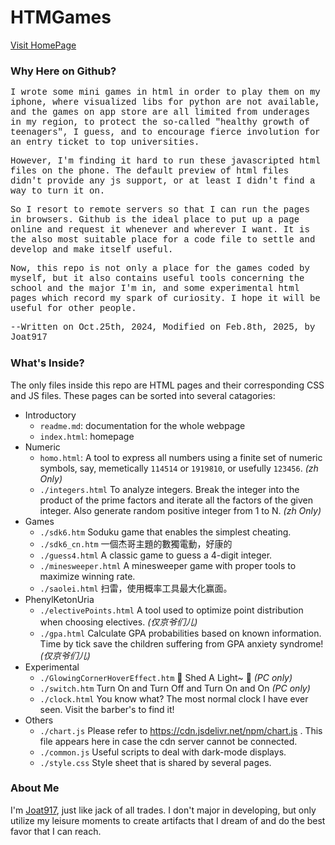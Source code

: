 # HTMGames

[Visit HomePage](https://joat917.github.io/HTMGames/index.html)

### Why Here on Github?

<div style="font-family: 'Courier New', Courier, monospace;">

I wrote some mini games in html in order to play them on my iphone, where visualized libs for python are not available, and the games on app store are all limited from underages in my region, to protect the so-called "healthy growth of teenagers", I guess, and to encourage fierce involution for an entry ticket to top universities. 

However, I'm finding it hard to run these javascripted html files on the phone. The default preview of html files didn't provide any js support, or at least I didn't find a way to turn it on. 

So I resort to remote servers so that I can run the pages in browsers. Github is the ideal place to put up a page online and request it whenever and wherever I want. It is the also most suitable place for a code file to settle and develop and make itself useful. 

Now, this repo is not only a place for the games coded by myself, but it also contains useful tools concerning the school and the major I'm in, and some experimental html pages which record my spark of curiosity. I hope it will be useful for other people. 

--Written on Oct.25th, 2024, Modified on Feb.8th, 2025, by Joat917
</div>

### What's Inside?

The only files inside this repo are HTML pages and their corresponding CSS and JS files. 
These pages can be sorted into several catagories: 

- Introductory
  - `readme.md`: documentation for the whole webpage
  - `index.html`: homepage
- Numeric
  - `homo.html`: A tool to express all numbers using a finite set of numeric symbols, say, memetically `114514` or `1919810`, or usefully `123456`. *(zh Only)*
  - `./integers.html` To analyze integers. Break the integer into the product of the prime factors and iterate all the factors of the given integer. Also generate random positive integer from 1 to N. *(zh Only)*
- Games
  - `./sdk6.htm` Soduku game that enables the simplest cheating. 
  - `./sdk6_cn.htm` 一個杰哥主題的數獨電動，好康的 
  - `./guess4.html` A classic game to guess a 4-digit integer. 
  - `./minesweeper.html` A minesweeper game with proper tools to maximize winning rate. 
  - `./saolei.html` 扫雷，使用概率工具最大化赢面。
- PhenylKetonUria
  - `./electivePoints.html` A tool used to optimize point distribution when choosing electives. *(仅京爷们儿)*
  - `./gpa.html` Calculate GPA probabilities based on known information. Time by tick save the children suffering from GPA anxiety syndrome! *(仅京爷们儿)*
- Experimental
  - `./GlowingCornerHoverEffect.htm` 🎵 Shed A Light~ 🎵 *(PC only)*
  - `./switch.htm` Turn On and Turn Off and Turn On and On *(PC only)*
  - `./clock.html` You know what? The most normal clock I have ever seen. Visit the barber's to find it! 
- Others
  - `./chart.js` Please refer to https://cdn.jsdelivr.net/npm/chart.js . This file appears here in case the cdn server cannot be connected. 
  - `./common.js` Useful scripts to deal with dark-mode displays. 
  - `./style.css` Style sheet that is shared by several pages. 

### About Me

<p style="display: inline;">I'm <a href="https://github.com/Joat917" target="_blank">Joat917</a>, just like jack of all trades. I don't major in developing, but only utilize my leisure moments to create artifacts that I dream of and do the best favor that I can reach. 

